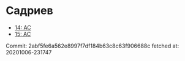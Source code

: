 # Садриев
- [14: AC](14.md)
- [15: AC](15.md)

Commit: 2abf5fe6a562e8997f7df184b63c8c63f906688c
 fetched at: 20201006-231747
